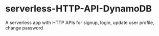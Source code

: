 # serverless-HTTP-API-DynamoDB
A serverless app with HTTP APIs for signup, login, update user profile, change password
